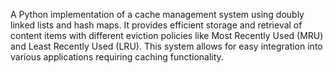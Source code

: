A Python implementation of a cache management system using doubly linked lists and hash maps. It provides efficient storage and retrieval of content items with different eviction policies like Most Recently Used (MRU) and Least Recently Used (LRU). This system allows for easy integration into various applications requiring caching functionality.
